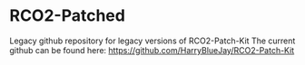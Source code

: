 # RCO2-Patched
Legacy github repository for legacy versions of RCO2-Patch-Kit
The current github can be found here: https://github.com/HarryBlueJay/RCO2-Patch-Kit
